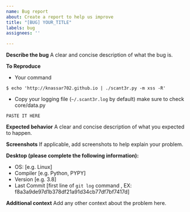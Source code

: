 ```yaml
---
name: Bug report
about: Create a report to help us improve
title: "[BUG] YOUR_TITLE"
labels: bug
assignees: ''

---
```


**Describe the bug**
A clear and concise description of what the bug is.

**To Reproduce**
* Your command
```
$ echo 'http://knassar702.github.io | ./scant3r.py -m xss -R'
```

* Copy your logging file (`~/.scant3r.log` by default) make sure to check core/data.py

```code
PASTE IT HERE
```

**Expected behavior**
A clear and concise description of what you expected to happen.

**Screenshots**
If applicable, add screenshots to help explain your problem.

**Desktop (please complete the following information):**
 - OS: [e.g. Linux]
 - Compiler [e.g. Python, PYPY]
 - Version [e.g. 3.8]
 - Last Commit [first line of `git log` command , EX: f8a3a9de97d1b378df21a91d34cb77df7bf7417d]


**Additional context**
Add any other context about the problem here.
